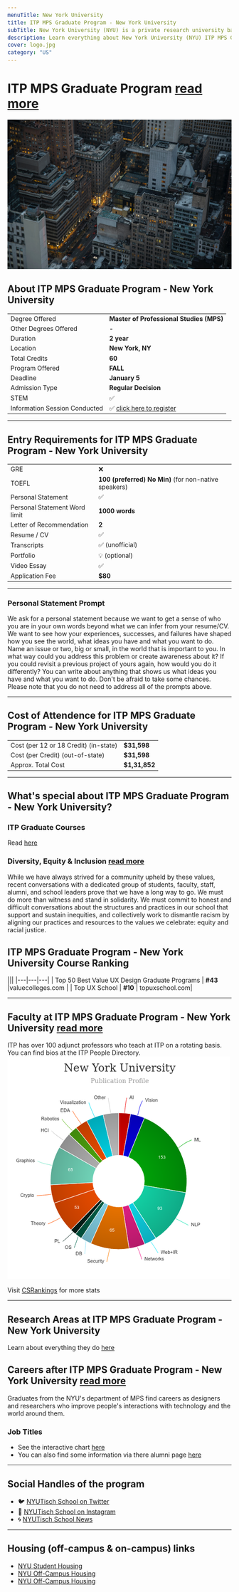 ```yaml
---
menuTitle: New York University
title: ITP MPS Graduate Program - New York University
subTitle: New York University (NYU) is a private research university based in New York City.
description: Learn everything about New York University (NYU) ITP MPS Graduate Program, pursue your fast-paced Master of User Experience & Product Design in New York, United States
cover: logo.jpg
category: "US"
---
```


# ITP MPS Graduate Program [read more](https://tisch.nyu.edu/itp/admissions/itp-mps)
![nyu](nyu.jpg)

## About ITP MPS Graduate Program - New York University
|   |   |
|---|---|
| Degree Offered |  **Master of Professional Studies (MPS)** |
| Other Degrees Offered| **-**|
| Duration       | **2 year**                      |
| Location       | **New York, NY**          |
| Total Credits  | **60**                           | 
| Program Offered| **FALL**|
|Deadline| **January 5**  |
|Admission Type| **Regular Decision** |
|STEM| ✅ |
|Information Session Conducted| ✅ [click here to register](https://tisch.nyu.edu/itp/events/fall-2019/itp-resource-information-session) |

---

## Entry Requirements for ITP MPS Graduate Program - New York University
|   |   |
|---|---|
| GRE | ❌ |
| TOEFL      | **100 (preferred) No Min)** (for non-native speakers)|
| Personal Statement       | ✅          |
|Personal Statement Word limit| **1000 words** |
| Letter of Recommendation  | **2**                           | 
|Resume / CV|✅|
|Transcripts|✅ (unofficial) |
|Portfolio|💡 (optional) |
|Video Essay|✅|
|Application Fee| **$80** |


---

### Personal Statement Prompt 
We ask for a personal statement because we want to get a sense of who you are in your own words beyond what we can infer from your resume/CV. We want to see how your experiences, successes, and failures have shaped how you see the world, what ideas you have and what you want to do. Name an issue or two, big or small, in the world that is important to you. In what way could you address this problem or create awareness about it?  If you could revisit a previous project of yours again, how would you do it differently? You can write about anything that shows us what ideas you have and what you want to do. Don't be afraid to take some chances. Please note that you do not need to address all of the prompts above.

---

## Cost of Attendence for ITP MPS Graduate Program - New York University
|   |   |
|---|---|
| Cost (per 12 or 18 Credit) (in-state)      | **$31,598**          |
| Cost (per Credit) (out-of-state)      | **$31,598**      |
|Approx. Total Cost| **$1,31,852**|

---

## What's special about ITP MPS Graduate Program - New York University?

### ITP Graduate Courses
Read [here](https://tisch.nyu.edu/itp/courses/itp-courses)

### Diversity, Equity & Inclusion [read more](https://tisch.nyu.edu/diversity.html)
While we have always strived for a community upheld by these values, recent conversations with a dedicated group of students, faculty, staff, alumni, and school leaders prove that we have a long way to go. We must do more than witness and stand in solidarity. We must commit to honest and difficult conversations about the structures and practices in our school that support and sustain inequities, and collectively work to dismantle racism by aligning our practices and resources to the values we celebrate: equity and racial justice.

## ITP MPS Graduate Program - New York University Course Ranking
|||
|---|---|---|
| Top 50 Best Value UX Design Graduate Programs  | **#43**  |valuecolleges.com | 
| Top UX School      | **#10**      | topuxschool.com|

---

## Faculty at ITP MPS Graduate Program - New York University [read more](https://tisch.nyu.edu/itp/itp-people/faculty) 
ITP has over 100 adjunct professors who teach at ITP on a rotating basis. You can find bios at the ITP People Directory.
![research_stats](research_stats.png)

Visit [CSRankings](http://csrankings.org/#/index?all&us) for more stats 

---
## Research Areas at ITP MPS Graduate Program - New York University
Learn about everything they do [here](https://itp.nyu.edu/ranch/projects/) 

## Careers after ITP MPS Graduate Program - New York University [read more](https://itp.nyu.edu/ima/curriculum/life-after-ima/)
Graduates from the NYU's department of MPS find careers as designers and researchers who improve people's interactions with technology and the world around them.

### Job Titles
* See the interactive chart [here](https://itp.nyu.edu/registration/alum/beta.php)
* You can also find some information via there alumni page [here](https://tisch.nyu.edu/itp/itp-people/alumni)

---

## Social Handles of the program

* 🐦  [NYUTisch School on Twitter ](https://twitter.com/nyutischschool/)  
* 💢  [NYUTisch School on Instagram ](https://www.instagram.com/nyutisch) 
* 🌀  [NYUTisch School News](https://tisch.nyu.edu/itp/news)

---

## Housing (off-campus & on-campus) links
* [NYU Student Housing](https://www.nyu.edu/students/student-information-and-resources/housing-and-dining.html)
* [NYU Off-Campus Housing](https://www.facebook.com/groups/241764626288140//)
* [NYU Off-Campus Housing](https://www.facebook.com/groups/241764626288140/)
